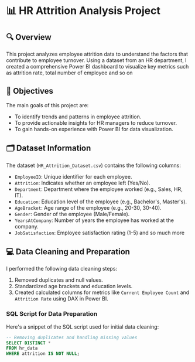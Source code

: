 # 📊 HR Attrition Analysis Project

## 🔍 Overview
This project analyzes employee attrition data to understand the factors that contribute to employee turnover. Using a dataset from an HR department, I created a comprehensive Power BI dashboard to visualize key metrics such as attrition rate, total number of employee and so on

## 🎯 Objectives
The main goals of this project are:
- To identify trends and patterns in employee attrition.
- To provide actionable insights for HR managers to reduce turnover.
- To gain hands-on experience with Power BI for data visualization.

## 🗂️ Dataset Information
The dataset (`HR_Attrition_Dataset.csv`) contains the following columns:
- `EmployeeID`: Unique identifier for each employee.
- `Attrition`: Indicates whether an employee left (Yes/No).
- `Department`: Department where the employee worked (e.g., Sales, HR, IT).
- `Education`: Education level of the employee (e.g., Bachelor's, Master's).
- `AgeBracket`: Age range of the employee (e.g., 20-30, 30-40).
- `Gender`: Gender of the employee (Male/Female).
- `YearsAtCompany`: Number of years the employee has worked at the company.
- `JobSatisfaction`: Employee satisfaction rating (1-5) and so much more

## 💻 Data Cleaning and Preparation
I performed the following data cleaning steps:
1. Removed duplicates and null values.
2. Standardized age brackets and education levels.
3. Created calculated columns for metrics like `Current Employee Count` and `Attrition Rate` using DAX in Power BI.

### **SQL Script for Data Preparation**
Here's a snippet of the SQL script used for initial data cleaning:

```sql
-- Removing duplicates and handling missing values
SELECT DISTINCT *
FROM hr_data
WHERE attrition IS NOT NULL;
